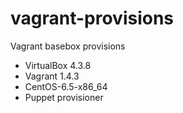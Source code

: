 vagrant-provisions
==================

Vagrant basebox provisions

* VirtualBox 4.3.8
* Vagrant 1.4.3
* CentOS-6.5-x86_64
* Puppet provisioner
